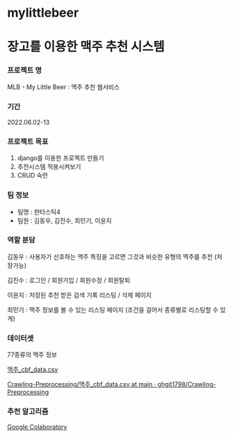 # mylittlebeer
<h1> 장고를 이용한 맥주 추천 시스템 </h1>


### 프로젝트 명

MLB - My Little Beer : 맥주 추천 웹서비스 

### 기간

2022.06.02-13

### 프로젝트 목표

1. django를 이용한 프로젝트 만들기
2. 추천시스템 적용시켜보기
3. CRUD 숙련

### 팀 정보

- 팀명 : 판타스틱4
- 팀원 : 김동우, 김진수, 최민기, 이윤지

### 역할 분담

김동우 : 사용자가 선호하는 맥주 특징을 고르면 그것과 비슷한 유형의 맥주를 추천 (저장가능)

김진수 : 로그인 / 회원가입 / 회원수정 / 회원탈퇴

이윤지 : 저장된 추천 받은 검색 기록 리스팅 / 삭제 페이지

최민기 : 맥주 정보를 볼 수 있는 리스팅 페이지 (조건을 걸어서 종류별로 리스팅할 수 있게)

### 데이터셋

77종류의 맥주 정보

[맥주_cbf_data.csv](https://s3-us-west-2.amazonaws.com/secure.notion-static.com/a50dae48-6c59-4672-a546-dd35851f2697/맥주_cbf_data.csv)

[Crawling-Preprocessing/맥주_cbf_data.csv at main · ghgit1798/Crawling-Preprocessing](https://github.com/ghgit1798/Crawling-Preprocessing/blob/main/CBF_Beer/%EB%A7%A5%EC%A3%BC_cbf_data.csv)

### 추천 알고리즘

[Google Colaboratory](https://colab.research.google.com/drive/1eaEzktpnYVwAdhBeXs2LBt0xSENqSdtl#scrollTo=xdFp-9f7VGnn)
